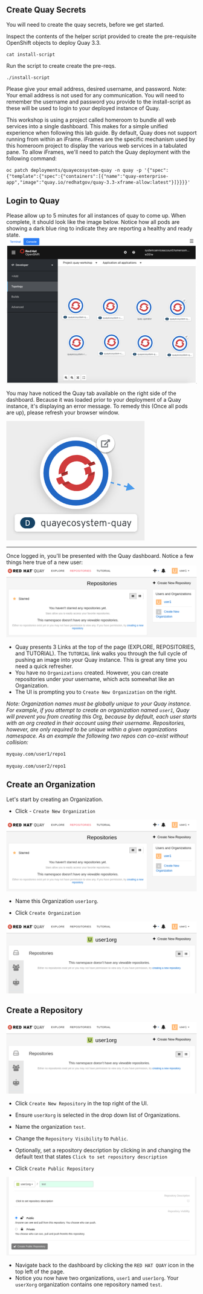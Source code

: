 ## Create Quay Secrets

You will need to create the quay secrets, before we get started.

Inspect the contents of the helper script provided to create the pre-requisite OpenShift objects to deploy Quay 3.3.
```execute
cat install-script
```

Run the script to create create the pre-reqs.

```execute
./install-script
```

Please give your email address, desired username, and password. Note: Your email address is not used for any communication. You will need to remember the username and password you provide to the install-script as these will be used to login to your deployed instance of Quay.

This workshop is using a project called homeroom to bundle all web services into a single dashboard. This makes for a simple unified experience when following this lab guide. By default, Quay does not support running from within an iFrame. iFrames are the specific mechanism used by this homeroom project to display the various web services in a tabulated pane. To allow iFrames, we'll need to patch the Quay deployment with the following command:
```execute
oc patch deployments/quayecosystem-quay -n quay -p '{"spec":{"template":{"spec":{"containers":[{"name":"quay-enterprise-app","image":"quay.io/redhatgov/quay-3.3-xframe-allow:latest"}]}}}}'
```


## Login to Quay
Please allow up to 5 minutes for all instances of quay to come up. When complete, it should look like the image below. Notice how all pods are showing a dark blue ring to indicate they are reporting a healthy and ready state.
![Openshift Console](images/Quay_topology.png)

You may have noticed the Quay tab available on the right side of the dashboard. Because it was loaded prior to your deployment of a Quay instance, it's displaying an error message. To remedy this (Once all pods are up), please refresh your browser window.

![Openshift Console](images/Quay_pod.png)


_______________________________________________________________________________________________________________

Once logged in, you'll be presented with the Quay dashboard. Notice a few things here true of a new user:
![Quay Dashboard](images/lab1-1.png)

* Quay presents 3 Links at the top of the page (EXPLORE, REPOSITORIES, and TUTORIAL). The `TUTORIAL` link walks you through the full cycle of pushing an image into your Quay instance. This is great any time you need a quick refresher.
* You have no `Organizations` created. However, you can create repositories under your username, which acts somewhat like an Organization.
* The UI is prompting you to `Create New Organization` on the right.

*Note: Organization names must be globally unique to your Quay instance. For example, if you attempt to create an organization named `user1`, Quay will prevent you from creating this Org, because by default, each user starts with an org created in their account using their username. Repositories, however, are only required to be unique within a given organizations namespace. As an example the following two repos can co-exist without collision:*

```
myquay.com/user1/repo1

myquay.com/user2/repo1
```

## Create an Organization
Let's start by creating an Organization.
* Click - `Create New Organization`

![Quay Dashboard](images/lab1-1.png)

* Name this Organization `user1org`.


* Click `Create Organization`

![Quay Dashboard](images/lab1-3.png)



## Create a Repository
![Quay Dashboard](images/lab1-3.png)

* Click `Create New Repository` in the top right of the UI.

* Ensure `userXorg` is selected in the drop down list of Organizations.

* Name the organization `test`.

* Change the `Repository Visibility` to `Public`.

* Optionally, set a repository description by clicking in and changing the default text that states `Click to set repository description`

* Click `Create Public Repository`

![Quay Dashboard](images/lab1-4.png)

* Navigate back to the dashboard by clicking the `RED HAT QUAY` icon in the top left of the page.
* Notice you now have two organizations, `user1` and `user1org`. Your `userXorg` organization contains one repository named `test`.
